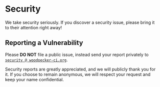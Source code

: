 # Security

We take security seriously.
If you discover a security issue, please bring it to their attention right away!

## Reporting a Vulnerability

Please **DO NOT** file a public issue, instead send your report privately to [`security @ woodpecker-ci.org`](mailto:security@woodpecker-ci.org).

Security reports are greatly appreciated, and we will publicly thank you for it.
If you choose to remain anonymous, we will respect your request and keep your name confidential.
